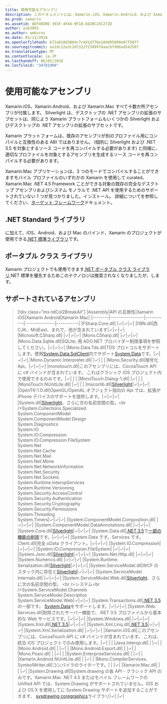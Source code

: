```yaml
---
title: 使用可能なアセンブリ
description: このドキュメントには、Xamarin.iOS、Xamarin.Android、および Xamarin.Mac で使用可能なアセンブリが一覧表示されます。 標準の .NET ライブラリとポータブル クラス ライブラリに関するドキュメントにもリンクします。
ms.prod: xamarin
ms.assetid: AEF4ED0E-391F-4FA4-9F18-842BC24C272D
author: asb3993
ms.author: amburns
ms.date: 03/13/2018
ms.openlocfilehash: b73a818d3864c7c4d1d776e104d95090e87f5877
ms.sourcegitcommit: ea1dc12a3c2d7322f234997daacbfdb6ad542507
ms.translationtype: MT
ms.contentlocale: ja-JP
ms.lasthandoff: 06/05/2018
ms.locfileid: "34781908"
---
```

# <a name="available-assemblies"></a>使用可能なアセンブリ

Xamarin.iOS、Xamarin.Android、および Xamarin.Mac すべて十数か所アセンブリが付属します。 Silverlight は、デスクトップの .NET アセンブリの拡張のサブセットは、同じよう Xamarin プラットフォームもいくつかの Silverlight およびデスクトップの .NET アセンブリの拡張のサブセットです。

Xamarin プラットフォームは、既存のアセンブリが別のプロファイル用にコンパイルと互換性のある ABI ではありません。 (個別に Silverlight および .NET 3.5 を対象とするソース コードを再コンパイルする必要があります) と同様に、適切なプロファイルを対象とするアセンブリを生成するソース コードを再コンパイルする必要があります。

Xamarin.Mac アプリケーションは、3 つのモードでコンパイルすることができますモバイル プロファイルのいずれかの Xamarin を使用して curated、Xamarin.Mac .NET 4.5 Framework ことができる対象の既存の完全なデスクトップ アセンブリおよびシステム モノラルで .NET API を使用するためのサポートされていない 1 つが見つかりました。インストール。 詳細についてを参照してください、[ターゲット フレームワーク](~/mac/platform/target-framework.md)ドキュメント。


## <a name="net-standard-libraries"></a>.NET Standard ライブラリ

に加えて、iOS、Android、および Mac のバインド、Xamarin のプロジェクトが使用できる[.NET 標準ライブラリ](~/cross-platform/app-fundamentals/net-standard.md)です。

## <a name="portable-class-libraries"></a>ポータブル クラス ライブラリ
 
Xamarin プロジェクトでも使用できます[.NET ポータブル クラス ライブラリ](~/cross-platform/app-fundamentals/pcl.md).NET 標準を優先するためこのテクノロジは推奨されなくなりましたが、します。

## <a name="supported-assemblies"></a>サポートされているアセンブリ

> [!div class="mx-tdCol2BreakAll"]
> |Assembly|API の互換性|Xamarin iOS|Xamarin Android|Xamarin Mac|
> |--------|-----------------|-----------|---------------|-----------|
> |FSharp.Core.dll| |✓|✓|✓|
> |l18N.dll|西 CJK、MidEast、まれで、他が含まれています|✓|✓|✓|
> |Microsoft.CSharp.dll| |✓|✓|✓|
> |Mono.CSharp.dll| |✓|✓|✓|
> |Mono.Data.Sqlite.dll|SQLite; 用 ADO.NET プロバイダー制限事項を参照してください。|✓|✓|✓|
> |Mono.Data.Tds.dll|TDS プロトコルをサポートします。使用[System.Data.SqlClient](https://developer.xamarin.com/api/namespace/System.Data.SqlClient/)内でサポート[System.Data](https://developer.xamarin.com/api/namespace/System.Data/)です。|✓|✓|✓|
> |Mono.Dynamic.&#8203;Interpreter.dll| |✓| | |
> |Mono.Security.dll|暗号化 Api。|✓|✓|✓|
> |monotouch.dll|このアセンブリには、CocoaTouch API に c# バインドが含まれています。 これはクラシック iOS プロジェクト内で使用できるのみです。|✓| | |
> |MonoTouch.&#8203;Dialog-1.dll| |✓| | |
> |MonoTouch.&#8203;NUnitLite.dll| |✓| | |
> |mscorlib.dll|[Silverlight](https://msdn.microsoft.com/library/cc838194(VS.95).aspx)|✓|✓|✓|
> |OpenTK-1.0.dll|OpenGL/OpenAL オブジェクト指向の Api では、拡張が iPhone デバイスのサポートを提供します。|✓|✓|✓|
> |System.dll|[Silverlight](https://msdn.microsoft.com/library/cc838194(VS.95).aspx)、さらに次の名前空間の型。<br />System.Collections.Specialized<br />System.&#8203;ComponentModel<br />System.ComponentModel.Design<br />System.Diagnostics<br />System.IO<br />System.IO.Compression<br />System.IO.Compression.FileSystem<br />System.Net<br />System.Net.Cache<br />System.Net.Mail<br />System.Net.Mime<br />System.Net.&#8203;NetworkInformation<br />System.Net.Security<br />System.Net.Sockets<br />System.Runtime.&#8203;InteropServices<br />System.Runtime.Versioning<br />System.Security.&#8203;AccessControl<br />System.Security.Authentication<br />System.Security.&#8203;Cryptography<br />System.Security.Permissions<br />System.Threading<br />System.Timers|✓|✓|✓|
> |System.&#8203;ComponentModel.&#8203;Composition.dll| |✓|✓|✓|
> |System.&#8203;ComponentModel.&#8203;DataAnnotations.dll| |✓|✓|✓|
> |System.Core.dll|[Silverlight](https://msdn.microsoft.com/library/cc838194(VS.95).aspx)|✓|✓|✓|
> |System.Data.dll|[.NET 3.5](http://msdn.microsoft.com/library/ms229335.aspx)で[一部の機能の削除](~/ios/data-cloud/system.data.md)です。|✓|✓|✓|
> |System.Data です。&#8203;Services です。&#8203;Client.dll|完全 oData クライアント。|✓|✓|✓|
> |System.IO.&#8203;Compression| |✓|✓|✓|
> |System.IO.&#8203;Compression.&#8203;FileSystem| |✓|✓|✓|
> |System.Json.dll|[Silverlight](http://msdn.microsoft.com/library/cc838194(VS.95).aspx)|✓|✓|✓|
> |System.Net.&#8203;Http.dll| |✓|✓|✓|
> |System.&#8203;Numerics.dll| |✓|✓|✓|
> |System.Runtime.&#8203;Serialization.dll|[Silverlight](http://msdn.microsoft.com/library/cc838194(VS.95).aspx)|✓|✓|✓|
> |System.&#8203;ServiceModel.dll|WCF のスタック内に存在と[Silverlight](http://msdn.microsoft.com/library/cc838194(VS.95).aspx)|✓|✓|✓|
> |System.&#8203;ServiceModel.&#8203;Internals.dll| |✓|✓|✓|
> |System.&#8203;ServiceModel.&#8203;Web.dll|[Silverlight](http://msdn.microsoft.com/library/cc838194(VS.95).aspx)、さらに次の名前空間の型。 <br />システム<br />System.ServiceModel.Channels<br />System.ServiceModel.Description<br />System.ServiceModel.Web|✓|✓|✓|
> |System.&#8203;Transactions.dll|[.NET 3.5](http://msdn.microsoft.com/library/ms229335.aspx)の一部です。 [System.Data](~/ios/data-cloud/system.data.md)をサポートします。|✓|✓|✓|
> |System.Web.&#8203;Services.dll|削除されたサーバー機能で、.NET 3.5 プロファイルから基本的な Web サービスです。|✓|✓|✓|
> |System.&#8203;Windows.dll| |✓|✓|✓|
> |System.&#8203;Xml.dll|[.NET 3.5](http://msdn.microsoft.com/library/ms229335.aspx)|✓|✓|✓|
> |System.Xml.&#8203;Linq.dll|[.NET 3.5](http://msdn.microsoft.com/library/ms229335.aspx)|✓|✓|✓|
> |System.Xml.Serialization.dll| |✓|✓|✓|
> |Xamarin.iOS.dll|このアセンブリには、CocoaTouch API に c# バインドが含まれています。 これは、統合 iOS プロジェクトでのみ使用します。|✓| | |
> |Java.Interop.dll| | |✓| |
> |Mono.Android.dll| | |✓| |
> |Mono.Android.&#8203;Export.dll| | |✓| |
> |Mono.Posix.dll| | |✓| |
> |System.&#8203;EnterpriseServices.dll| | |✓| |
> |Xamarin.Android.&#8203;NUnitLite.dll| | |✓| |
> |Mono.CompilerServices.&#8203;SymbolWriter.dll|コンパイラのライターです。| | |✓|
> |Xamarin.Mac.dll| | | |✓|
> |System.&#8203;Drawing.dll|System.drawing の各 API - クラシック API のみです。Xamarin.Mac .NET 4.5 またはモバイル フレームワークの Unified API では、System.Drawing がサポートされていません。IOS および OS X を使用してに System.Drawing サポートを追加することができます、 [sysdrawing coregraphics](https://github.com/mono/sysdrawing-coregraphics)ライブラリ|✓| |✓|
